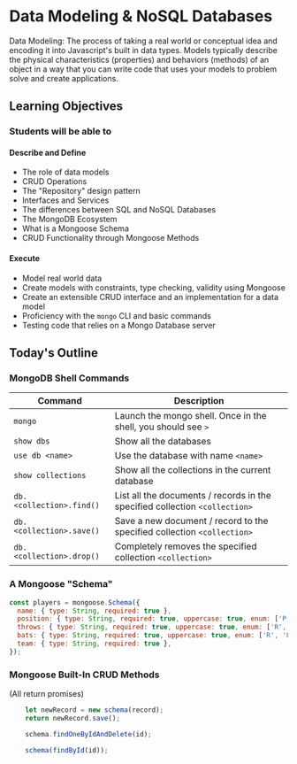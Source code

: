 # Data Modeling & NoSQL Databases

Data Modeling: The process of taking a real world or conceptual idea and encoding it into Javascript's built in data types. Models typically describe the physical characteristics (properties) and behaviors (methods) of an object in a way that you can write code that uses your models to problem solve and create applications.

## Learning Objectives

### Students will be able to

#### Describe and Define

- The role of data models
- CRUD Operations
- The "Repository" design pattern
- Interfaces and Services
- The differences between SQL and NoSQL Databases
- The MongoDB Ecosystem
- What is a Mongoose Schema
- CRUD Functionality through Mongoose Methods

#### Execute

- Model real world data
- Create models with constraints, type checking, validity using Mongoose
- Create an extensible CRUD interface and an implementation for a data model
- Proficiency with the `mongo` CLI and basic commands
- Testing code that relies on a Mongo Database server

## Today's Outline

<!-- To Be Completed By Instructor -->

### MongoDB Shell Commands

| Command                  | Description                                                                 |
| ------------------------ | --------------------------------------------------------------------------- |
| `mongo`                  | Launch the mongo shell. Once in the shell, you should see `>`               |
| `show dbs`               | Show all the databases                                                      |
| `use db <name>`          | Use the database with name `<name>`                                         |
| `show collections`       | Show all the collections in the current database                            |
| `db.<collection>.find()` | List all the documents / records in the specified collection `<collection>` |
| `db.<collection>.save()` | Save a new document / record to the specified collection `<collection>`     |
| `db.<collection>.drop()` | Completely removes the specified collection `<collection>`                  |

### A Mongoose "Schema"

```javascript
const players = mongoose.Schema({
  name: { type: String, required: true },
  position: { type: String, required: true, uppercase: true, enum: ['P', 'C', '1B', '2B', '3B', 'SS', 'LF', 'RF', 'CF'] },
  throws: { type: String, required: true, uppercase: true, enum: ['R', 'L'] },
  bats: { type: String, required: true, uppercase: true, enum: ['R', 'L'] },
  team: { type: String, required: true },
});
```

### Mongoose Built-In CRUD Methods

(All return promises)

```javascript
    let newRecord = new schema(record);
    return newRecord.save();

    schema.findOneByIdAndDelete(id);

    schema(findById(id));

```
